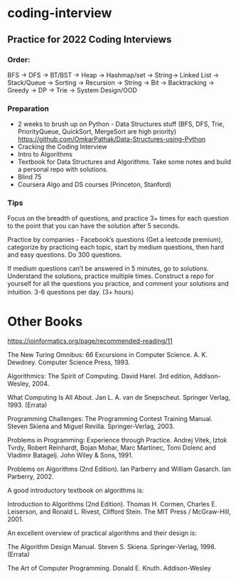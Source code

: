 # coding-interview

## Practice for 2022 Coding Interviews

### Order:

BFS -> DFS -> BT/BST -> Heap -> Hashmap/set -> String-> Linked List -> Stack/Queue -> Sorting -> Recursion -> String -> Bit -> Backtracking -> Greedy -> DP -> Trie -> System Design/OOD

### Preparation

- 2 weeks to brush up on Python - Data Structures stuff (BFS, DFS, Trie, PriorityQueue, QuickSort, MergeSort are high priority)
  https://github.com/OmkarPathak/Data-Structures-using-Python
- Cracking the Coding Interview
- Intro to Algorithms
- Textbook for Data Structures and Algorithms. Take some notes and build a personal repo with solutions.
- Blind 75
- Coursera Algo and DS courses (Princeton, Stanford)

### Tips

Focus on the breadth of questions, and practice 3+ times for each question to the point that you can have the solution after 5 seconds.

Practice by companies - Facebook’s questions (Get a leetcode premium), categorize by practicing each topic, start by medium questions, then hard and easy questions. Do 300 questions.

If medium questions can’t be answered in 5 minutes, go to solutions. Understand the solutions, practice multiple times.
Construct a repo for yourself for all the questions you practice, and comment your solutions and intuition.
3-6 questions per day. (3+ hours）

# Other Books

https://ioinformatics.org/page/recommended-reading/11

The New Turing Omnibus: 66 Excursions in Computer Science.
A. K. Dewdney.
Computer Science Press, 1993.

Algorithmics: The Spirit of Computing.
David Harel.
3rd edition, Addison-Wesley, 2004.

What Computing Is All About.
Jan L. A. van de Snepscheut.
Springer Verlag, 1993. (Errata)

Programming Challenges: The Programming Contest Training Manual.
Steven Skiena and Miguel Revilla.
Springer-Verlag, 2003.

Problems in Programming: Experience through Practice.
Andrej Vitek, Iztok Tvrdy, Robert Reinhardt, Bojan Mohar, Marc Martinec, Tomi Dolenc and Vladimir Batagelj.
John Wiley & Sons, 1991.

Problems on Algorithms (2nd Edition).
Ian Parberry and William Gasarch.
Ian Parberry, 2002.

A good introductory textbook on algorithms is:

Introduction to Algorithms (2nd Edition).
Thomas H. Cormen, Charles E. Leiserson, and Ronald L. Rivest, Clifford Stein.
The MIT Press / McGraw-Hill, 2001.

An excellent overview of practical algorithms and their design is:

The Algorithm Design Manual.
Steven S. Skiena.
Springer-Verlag, 1998. (Errata)

The Art of Computer Programming.
Donald E. Knuth.
Addison-Wesley
